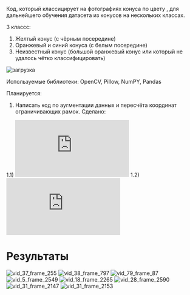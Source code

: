 Код, который классицирует на фотографиях конуса по цвету , для дальнейшего обучения датасета из конусов на нескольких классах.

3 классc:
1) Желтый конус (с чёрным посередине)
2) Оранжевый и синий конуса (с белым посередине)
3) Неизвестный конус (большой оранжевый конус или который не удалось чётко классифицировать)  


![загрузка](https://user-images.githubusercontent.com/71214107/157867803-00b3b83e-35c1-4bf5-95b3-2ab447e43ce4.png)


Используемые библиотеки: OpenCV, Pillow, NumPY, Pandas

Планируется:
1) Написать код по аугментации данных и пересчёта координат ограничивающих рамок.
Сделано: 

1.1) ![Horizontal flip](https://github.com/SerSurguchev/ConeDetection/blob/main/Cone_color_detection/data_augmentation.py#L12)
1.2) ![Image Scaling](https://github.com/SerSurguchev/ConeDetection/blob/main/Cone_color_detection/data_augmentation.py#L44)

# Результаты 
![vid_37_frame_255](https://user-images.githubusercontent.com/71214107/177032350-b062fae3-ac8e-44e1-bb8d-92d0af469343.jpg)
![vid_38_frame_797](https://user-images.githubusercontent.com/71214107/177032353-f3a96aa4-942a-4692-a173-2902cce7f91e.jpg)
![vid_79_frame_87](https://user-images.githubusercontent.com/71214107/177032354-525e4ccb-a158-40c8-ad3e-cd402f9659f3.jpg)
![vid_5_frame_2549](https://user-images.githubusercontent.com/71214107/177032358-6326bdcc-6697-4925-935c-983ddac467c0.jpg)
![vid_18_frame_2265](https://user-images.githubusercontent.com/71214107/177032361-6ddb40f2-b418-4691-b708-fe2aaebe0897.jpg)
![vid_28_frame_2590](https://user-images.githubusercontent.com/71214107/177032362-c89244ff-0a80-46f9-b9e8-a0f896716940.jpg)
![vid_31_frame_2147](https://user-images.githubusercontent.com/71214107/177032363-18c1905f-4235-4d7e-8e89-a3a52cb52004.jpg)
![vid_31_frame_2153](https://user-images.githubusercontent.com/71214107/177032364-a5bb1ad9-a77f-4800-ad85-7c09e0779885.jpg)
